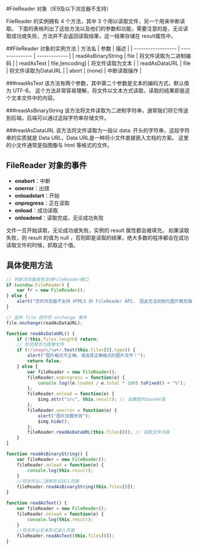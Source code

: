 #FileReader 对象（IE9及以下浏览器不支持）

FileReader 的实例拥有 4 个方法，其中 3 个用以读取文件，另一个用来中断读取。
下面的表格列出了这些方法以及他们的参数和功能，需要注意的是，无论读取成功或失败，方法并不会返回读取结果，这一结果存储在 result属性中。



##FileReader 对象的实例方法
| 方法名                | 参数              | 描述            |
| ------------------ | --------------- | ------------- |
| readAsBinaryString | file            | 将文件读取为二进制编码   |
| readAsText         | file,[encoding] | 将文件读取为文本      |
| readAsDataURL      | file            | 将文件读取为DataURL |
| abort              | (none)          | 中断读取操作        |

###readAsText
该方法有两个参数，其中第二个参数是文本的编码方式，默认值为 UTF-8。
这个方法非常容易理解，将文件以文本方式读取，读取的结果即是这个文本文件中的内容。

###readAsBinaryString
该方法将文件读取为二进制字符串，通常我们将它传送到后端，后端可以通过这段字符串存储文件。

###readAsDataURL
该方法将文件读取为一段以 data: 开头的字符串，这段字符串的实质就是 Data URL，Data URL是一种将小文件直接嵌入文档的方案。
这里的小文件通常是指图像与 html 等格式的文件。




## FileReader 对象的事件
- **onabort**：中断
- **onerror**：出错
- **onloadstart**：开始
- **onprogress**：正在读取
- **onload**：成功读取
- **onloadend**：读取完成，无论成功失败

文件一旦开始读取，无论成功或失败，实例的 result 属性都会被填充。
如果读取失败，则 result 的值为 null ，否则即是读取的结果，绝大多数的程序都会在成功读取文件的时候，抓取这个值。




## 具体使用方法

```js
// 判断浏览器是否支持FileReader接口
if (window.FileReader) {
	var fr = new FileReader();
} else {
	alert("您的浏览器不支持 HTML5 的 FileReader API， 因此无法初始化图片裁剪插件，请更换最新的浏览器！");
}

// 监听 file 控件的 onchange 事件
file.onchange(readAsDataURL);

function readAsDataURL() {
	if (!this.files.length) return;
	// 检验是否为图像文件
	if (!/image\/\w+/.test(this.files[0].type)) {
		alert("图片格式不正确，请选择正确格式的图片文件！");
		return false;
	} else {
		var fileReader = new FileReader();
		fileReader.onprogress = function(e) {
			console.log((e.loaded / e.total * 100).toFixed() + "%");
		};
		fileReader.onload = function(e) {
			$img.attr("src", this.result); // 设置图片base64值
		};
		fileReader.onerror = function(e) {
			alert("图片加载失败");
			$img.hide();
		};
		fileReader.readAsDataURL(this.files[0]); // 读取文件内容
	}
}

function readAsBinaryString() {
	var fileReader = new FileReader();
	fileReader.onload = function(e) {
		console.log(this.result);
	}
	//将文件以二进制形式读入页面
	fileReader.readAsBinaryString(this.files[0]);
}

function readAsText() {
	var fileReader = new FileReader();
	fileReader.onload = function(e) {
		console.log(this.result);
	}
	//将文件以文本形式读入页面
	fileReader.readAsText(this.files[0]);
}
```